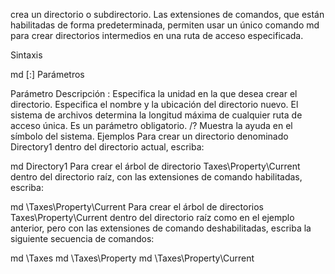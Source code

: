 crea un directorio o subdirectorio. Las extensiones de comandos, que están habilitadas de forma predeterminada, permiten usar un único comando md para crear directorios intermedios en una ruta de acceso especificada.

Sintaxis

md [<drive>:]<path>
Parámetros

Parámetro	Descripción
<drive>:	Especifica la unidad en la que desea crear el directorio.
<path>	    Especifica el nombre y la ubicación del directorio nuevo. El sistema de archivos determina la longitud
            máxima de cualquier ruta de acceso única. Es un parámetro obligatorio.
/?	        Muestra la ayuda en el símbolo del sistema.
Ejemplos Para crear un directorio denominado Directory1 dentro del directorio actual, escriba:

md Directory1
Para crear el árbol de directorio Taxes\Property\Current dentro del directorio raíz, con las extensiones de comando habilitadas, escriba:

md \Taxes\Property\Current
Para crear el árbol de directorios Taxes\Property\Current dentro del directorio raíz como en el ejemplo anterior, pero con las extensiones de comando deshabilitadas, escriba la siguiente secuencia de comandos:

md \Taxes
md \Taxes\Property
md \Taxes\Property\Current

